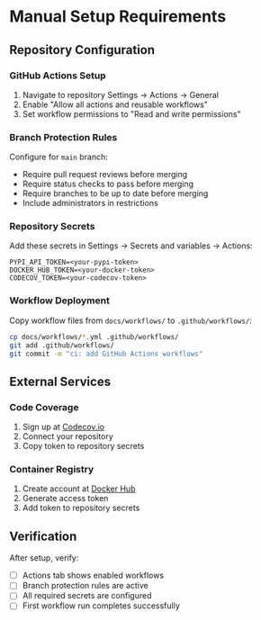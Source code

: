 # Manual Setup Requirements

## Repository Configuration

### GitHub Actions Setup
1. Navigate to repository Settings → Actions → General
2. Enable "Allow all actions and reusable workflows"
3. Set workflow permissions to "Read and write permissions"

### Branch Protection Rules
Configure for `main` branch:
- Require pull request reviews before merging
- Require status checks to pass before merging
- Require branches to be up to date before merging
- Include administrators in restrictions

### Repository Secrets
Add these secrets in Settings → Secrets and variables → Actions:
```
PYPI_API_TOKEN=<your-pypi-token>
DOCKER_HUB_TOKEN=<your-docker-token>
CODECOV_TOKEN=<your-codecov-token>
```

### Workflow Deployment
Copy workflow files from `docs/workflows/` to `.github/workflows/`:
```bash
cp docs/workflows/*.yml .github/workflows/
git add .github/workflows/
git commit -m "ci: add GitHub Actions workflows"
```

## External Services

### Code Coverage
1. Sign up at [Codecov.io](https://codecov.io)
2. Connect your repository
3. Copy token to repository secrets

### Container Registry
1. Create account at [Docker Hub](https://hub.docker.com)
2. Generate access token
3. Add token to repository secrets

## Verification

After setup, verify:
- [ ] Actions tab shows enabled workflows
- [ ] Branch protection rules are active
- [ ] All required secrets are configured
- [ ] First workflow run completes successfully